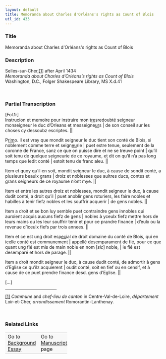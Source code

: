 ```yaml
---  
layout: default  
title: Memoranda about Charles d'Orléans's rights as Count of Blois  
utl_id: 433
---
```


### Title

Memoranda about Charles d'Orléans's rights as Count of Blois

### Description

<p>Selles-sur-Cher,<a href="#_ftn1" name="_ftnref1" title="" id="_ftnref1">[1]</a> after April 1434<br /><em>Memoranda about Charles d’Orléans’s rights as Count of Blois</em><br />
Washington, D.C., Folger Shakespeare Library, MS X.d.41</p>
<p> </p>


### Partial Transcription

<p>[Fol.1r]<br />
Instrucion et memoire pour instruire mon t<u>re</u>sredoubté seigneur monseigneur le duc d’Orleans et messeigne<u>ur</u>s | de son conseil sur les choses cy dessoubz escriptes. ||</p>
<p>P<u>rim</u>o. Il est vray que mondit seigneur le duc tient son conté de Blois, si noblement comme terre et seign<u>eu</u>rie | puet estre tenue, seulement de la coronne de France, sanz ce que on puisse dire et ne se treuve point | qu’il soit tenu de quelque seigneurie de ce royaume, et dit on qu’il n’a pas long temps que ledit conté | estoit tenu de franc aleu. ||</p>
<p>Item et quoy qu’il en soit, mondit seigneur le duc, à cause de sondit conté, a plusieurs beaulx grans | droiz et noblesses que aultres ducs, contes et grans seigneurs de ce royaume n’ont mye. ||</p>
<p>Item et entre les autres droiz et noblesses, mondit seigneur le duc, à cause dudit conté, a droit qu’il | puet anoblir gens roturiers, les faire nobles et habilles à tenir fiefz nobles et les souffrir acquerir | de gens nobles. ||  </p>
<p>Item a droit et se bon luy semble puet contraindre gens innobles qui auroient acquis aucuns fiefz de gens | nobles à yceulx fiefz mettre hors de leurs mains ou les leur souffrir tenir et pour ce prandre finance | d’eulx ou la revenue d’iceulx fiefs par trois annees. ||  </p>
<p>Item et ce est ung droit esp<u>ec</u>ial de droit domaine du conté de Blois, qui en icelle conté est communement | appellé desemparament de fié, pour ce que quant ung fié est mis de main noble en nom [<em>sic</em>] noble, | le fié est desemparé et hors de parage. ||</p>
<p>Item a droit mondit seigneur le duc, à cause dudit conté, de admortir à gens d’Eglise ce qu’ilz acquierent | oudit conté, soit en fief ou en censif, et à cause de ce puet prendre finance desd. gens d’Eglise. ||</p>
<p>[…]</p>
<div>
<hr align="left" size="1" width="33%" /><div id="ftn1">
<a href="#_ftnref1" name="_ftn1" title="" id="_ftn1">[1]</a> <em>Commune </em>and<em> chef-lieu de canton </em>in Centre-Val-de-Loire, <em>département</em> Loir-et-Cher, <em>arrondissement</em> Romorantin-Lanthenay.
<p> </p>
</div>
</div>


### Related Links

<table border="0.5" cellpadding="1" cellspacing="1" style="width: 200px; background-color:#F8F8F8;">
    <tbody style="border-color:#ccc">
        <tr style="border-color:#ccc">
            <td>Go to <a href="https://centerfordigitalhumanities.github.io/Newberry-French-paleography/_background_essay/433" target="_blank">Background Essay</a></td>
            <td>Go to <a href="https://centerfordigitalhumanities.github.io/Newberry-French-paleography/www/record.html?id=433" target="_blank">Manuscript</a> page</td>
        </tr>
    </tbody>
</table>